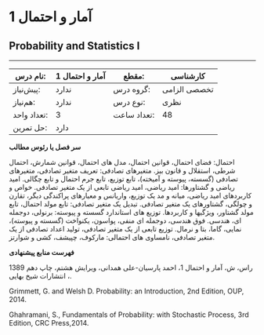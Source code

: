 # آمار و احتمال 1
## Probability and Statistics I
_______________________________________________________________________________
| نام درس:    | آمار و احتمال 1 | مقطع:       | کارشناسی     |
| ----------- | --------------- | ----------- | ------------ |
| پیش‌نیاز:   | ندارد           | گروه درس:   | تخصصی الزامی |
| هم‌نیاز:    | ندارد           | نوع درس:    | نظری         |
| تعداد واحد: | 3               | تعداد ساعت: | 48           |
| حل تمرین:   |  دارد           |             |              |

**سر فصل یا رئوس مطالب**

احتمال: فضای احتمال، قوانین احتمال، مدل های احتمال، قوانین شمارش، احتمال شرطی، استقلال و قانون بیز. متغیرهای تصادفی: تعریف متغیر تصادفی، متغیرهای تصادفی (گسسته، پیوسته و آمیخته)، تابع توزیع، تابع جرم احتمال و تابع چگالی. امید ریاضی و گشتاورها: امید ریاضی، امید ریاضی تابعی از یک متغیر تصادفی. خواص و کاربردهای امید ریاضی، میانه و مد یک توزیع، واریانس و معیارهای پراکندگی دیگر، تقارن و چولگی، گشتاورهای یک متغیر تصادفی. تبدیل یک متغیر تصادفی: تابع مولد احتمال، تابع مولد گشتاور، ویژگیها و کاربردها. توزیع های استاندارد گسسته و پیوسته: برنولی، دوجمله ای، هندسی. فوق هندسی، دوجمله ای منفی، پواسون، یکنواخت (گسسته و پیوسته)، نمایی، گاما، بتا و نرمال. توزیع تابعی از یک متغیر تصادفی، تولید اعداد تصادفی از یک متغیر تصادفی، نامساوی های احتمالی: مارکوف، چپیشف، کشی و شوارتز.

**فهرست منابع پیشنهادی**

راس، ش، آمار و احتمال 1، احمد پارسیان-علی همدانی، ویرایش هشتم، چاپ دهم 1389 ، انتشارات شیخ بهایی.

Grimmett, G. and Welsh D. Probability: an Introduction, 2nd Edition, OUP, 2014.

Ghahramani, S., Fundamentals of Probability: with Stochastic Process, 3rd Edition, CRC Press,2014.
